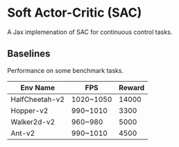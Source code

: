# Soft Actor-Critic (SAC)

A Jax implemenation of SAC for continuous control tasks.

## Baselines

Performance on some benchmark tasks.

|     Env Name    |     FPS     |  Reward  |
|-----------------|-------------|----------|
|  HalfCheetah-v2 |  1020~1050  |  14000   |
|  Hopper-v2      |  990~1010   |   3300   |
|  Walker2d-v2    |  960~980    |   5000   |
|  Ant-v2         |  990~1010   |   4500   |
